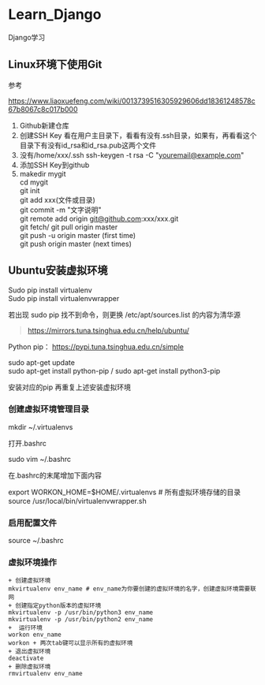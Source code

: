 # Learn_Django
Django学习

## Linux环境下使用Git

参考
   
https://www.liaoxuefeng.com/wiki/0013739516305929606dd18361248578c67b8067c8c017b000  

1. Github新建仓库
2. 创建SSH Key 看在用户主目录下，看看有没有.ssh目录，如果有，再看看这个目录下有没有id_rsa和id_rsa.pub这两个文件
3. 没有/home/xxx/.ssh
ssh-keygen -t rsa -C "youremail@example.com"
4. 添加SSH Key到github
5. makedir mygit  
   cd mygit  
   git init  
   git add xxx(文件或目录)  
   git commit -m "文字说明"  
   git remote add origin git@github.com:xxx/xxx.git  
   git fetch/ git pull origin master  
   git push -u origin master (first time)  
   git push origin master (next times)     

## Ubuntu安装虚拟环境

Sudo pip install virtualenv  
Sudo pip install virtualenvwrapper  

若出现 sudo pip 找不到命令，则更换 /etc/apt/sources.list 的内容为清华源 
> https://mirrors.tuna.tsinghua.edu.cn/help/ubuntu/

Python pip： https://pypi.tuna.tsinghua.edu.cn/simple 

sudo apt-get update  
sudo apt-get install python-pip / sudo apt-get install python3-pip  

安装对应的pip
再重复上述安装虚拟环境

### 创建虚拟环境管理目录

mkdir ~/.virtualenvs

打开.bashrc

sudo vim ~/.bashrc

在.bashrc的末尾增加下面内容

export WORKON_HOME=$HOME/.virtualenvs  # 所有虚拟环境存储的目录  
source /usr/local/bin/virtualenvwrapper.sh  

### 启用配置文件

source ~/.bashrc

### 虚拟环境操作

    + 创建虚拟环境
    mkvirtualenv env_name # env_name为你要创建的虚拟环境的名字，创建虚拟环境需要联网
    + 创建指定python版本的虚拟环境
    mkvirtualenv -p /usr/bin/python3 env_name
    mkvirtualenv -p /usr/bin/python2 env_name
    +  运行环境
    workon env_name
    workon + 两次tab键可以显示所有的虚拟环境
    + 退出虚拟环境
    deactivate
    + 删除虚拟环境
    rmvirtualenv env_name

